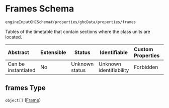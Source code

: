 # Frames Schema

```txt
engineInputGHCSchema#/properties/ghcData/properties/frames
```

Tables of the timetable that contain sections where the class units are located.


| Abstract            | Extensible | Status         | Identifiable            | Custom Properties | Additional Properties | Access Restrictions | Defined In                                                         |
| :------------------ | ---------- | -------------- | ----------------------- | :---------------- | --------------------- | ------------------- | ------------------------------------------------------------------ |
| Can be instantiated | No         | Unknown status | Unknown identifiability | Forbidden         | Allowed               | none                | [ghc.schema.json\*](../out/ghc.schema.json "open original schema") |

## frames Type

`object[]` ([Frame](ghc-properties-ghcdata-properties-frames-frame.md))
